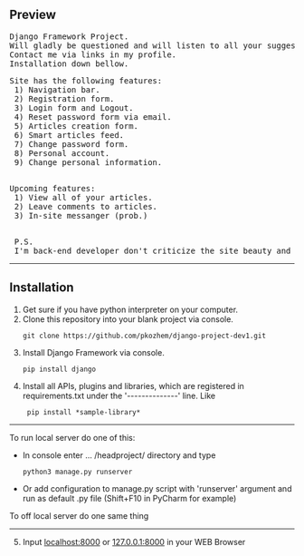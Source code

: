<h2>Preview</h2>

<pre>
Django Framework Project.
Will gladly be questioned and will listen to all your suggestions.
Contact me via links in my profile.
Installation down bellow.
</pre>

<pre>
Site has the following features:
 1) Navigation bar.
 2) Registration form.
 3) Login form and Logout.
 4) Reset password form via email.
 5) Articles creation form.
 6) Smart articles feed.
 7) Change password form.
 8) Personal account.
 9) Change personal information.
 </pre>
 
 <pre>
Upcoming features:
 1) View all of your articles.
 2) Leave comments to articles.
 3) In-site messanger (prob.)
 </pre>
 
 <pre>
 P.S. 
 I'm back-end developer don't criticize the site beauty and front-end part. Thanks.
</pre>
------------
<h2>Installation</h2>

1) Get sure if you have python interpreter on your computer.
2) Clone this repository into your blank project via console.
    ```console
    git clone https://github.com/pkozhem/django-project-dev1.git
    ```
3) Install Django Framework via console.
    ```console
    pip install django
    ```
4) Install all APIs, plugins and libraries, which are registered in
   requirements.txt under the '--------------' line. Like
   ```commandline
    pip install *sample-library*
   ```
<hr>

To run local server do one of this:
   + In console enter  ... /headproject/ directory and type<br>
      ```
      python3 manage.py runserver
      ```
   + Or add configuration to manage.py script with 'runserver'
     argument and run as default .py file (Shift+F10 in PyCharm for example)

   To off local server do one same thing

<hr>

5) Input [localhost:8000](http://localhost:8000) or [127.0.0.1:8000](http://127.0.0.1:8000/) in 
   your WEB Browser

